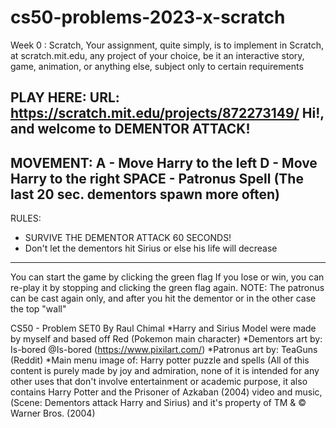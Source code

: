 # cs50-problems-2023-x-scratch
Week 0 : Scratch, Your assignment, quite simply, is to implement in Scratch, at scratch.mit.edu, any project of your choice, be it an interactive story, game, animation, or anything else, subject only to certain requirements

PLAY HERE: URL: https://scratch.mit.edu/projects/872273149/
Hi!, and welcome to DEMENTOR ATTACK!
-----------------------------------------------
MOVEMENT:
A - Move Harry to the left
D - Move Harry to the right
SPACE - Patronus Spell
(The last 20 sec. dementors spawn more often)
-------------------------------------------------
RULES:
* SURVIVE THE DEMENTOR ATTACK 60 SECONDS!
* Don't let the dementors hit Sirius or else his life will decrease
-------------------------------------------------
You can start the game by clicking the green flag
If you lose or win, you can re-play it by stopping and clicking the green flag again.
NOTE: The patronus can be cast again only, and after you hit the dementor or in the other case the top "wall"


CS50 - Problem SET0 By Raul Chimal 
*Harry and Sirius Model were made by myself and based off Red (Pokemon main character)
*Dementors art by: Is-bored @Is-bored (https://www.pixilart.com/)
*Patronus art by: TeaGuns (Reddit)
*Main menu image of: Harry potter puzzle and spells
(All of this content is purely made by joy and admiration, none of it is intended for any other uses that don't involve entertainment or academic purpose, it also contains Harry Potter and the Prisoner of Azkaban (2004) video and music,
(Scene: Dementors attack Harry and Sirius) and it's  property of TM & © Warner Bros. (2004)
